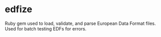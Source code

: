 edfize
======

Ruby gem used to load, validate, and parse European Data Format files. Used for batch testing EDFs for errors.
